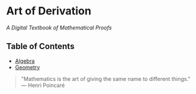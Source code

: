 # Art of Derivation
*A Digital Textbook of Mathematical Proofs*

## Table of Contents
- [Algebra](Algebra.md)
- [Geometry](Geometry.md)

> "Mathematics is the art of giving the same name to different things."  
> ― Henri Poincaré
